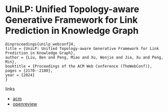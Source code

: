 # UniLP: Unified Topology-aware Generative Framework for Link Prediction in Knowledge Graph

```
@inproceedings{unilp_webconf24,
title = {UniLP: Unified Topology-aware Generative Framework for Link Prediction in Knowledge Graph},
author = {Liu, Ben and Peng, Miao and Xu, Wenjie and Jia, Xu and Peng, Min},
booktitle = {Proceedings of the ACM Web Conference (TheWebConf)},
pages = {2170--2180},
year = {2024}
}
```

links
- [acm](https://dl.acm.org/doi/10.1145/3589334.3645592)
- [openreview](https://openreview.net/forum?id=ow2XRp30lw)
